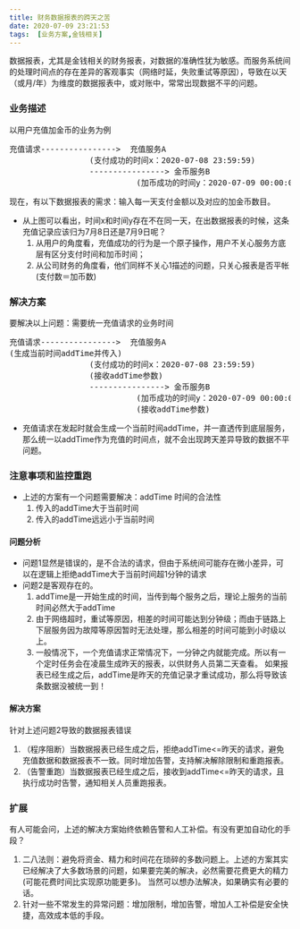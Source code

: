 ```yaml
---
title: 财务数据报表的跨天之苦
date: 2020-07-09 23:21:53
tags:  [业务方案,金钱相关]
---
```


数据报表，尤其是金钱相关的财务报表，对数据的准确性犹为敏感。而服务系统间的处理时间点的存在差异的客观事实（网络时延，失败重试等原因），导致在以天（或月/年）为维度的数据报表中，或对账中，常常出现数据不平的问题。

### 业务描述
以用户充值加金币的业务为例
<pre>
充值请求---------------->  充值服务A
                 (支付成功的时间x：2020-07-08 23:59:59)
                 ----------------> 金币服务B
                           (加币成功的时间y：2020-07-09 00:00:01)
</pre>
现在，有以下数据报表的需求：输入每一天支付金额以及对应的加金币数目。

+ 从上图可以看出，时间x和时间y存在不在同一天，在出数据报表的时候，这条充值记录应该归为7月8日还是7月9日呢？
	1. 从用户的角度看，充值成功的行为是一个原子操作，用户不关心服务方底层有区分支付时间和加币时间；
	2. 从公司财务的角度看，他们同样不关心1描述的问题，只关心报表是否平帐(支付数＝加币数)

### 解决方案
要解决以上问题：需要统一充值请求的业务时间
<pre>
充值请求---------------->  充值服务A
(生成当前时间addTime并传入)
                 (支付成功的时间x：2020-07-08 23:59:59)
                 (接收addTime参数)
                 ----------------> 金币服务B
                           (加币成功的时间y：2020-07-09 00:00:01)
                           (接收addTime参数)
</pre>

+ 充值请求在发起时就会生成一个当前时间addTime，并一直透传到底层服务，那么统一以addTime作为充值的时间点，就不会出现跨天差异导致的数据不平问题。

### 注意事项和监控重跑
+ 上述的方案有一个问题需要解决：addTime 时间的合法性
	1. 传入的addTime大于当前时间
	2. 传入的addTime远远小于当前时间
	
#### 问题分析	
+ 问题1显然是错误的，是不合法的请求，但由于系统间可能存在微小差异，可以在逻辑上拒绝addTime大于当前时间超1分钟的请求
+ 问题2是客观存在的。
	1. addTime是一开始生成的时间，当传到每个服务之后，理论上服务的当前时间必然大于addTime
	2. 由于网络超时，重试等原因，相差的时间可能达到分钟级；而由于链路上下层服务因为故障等原因暂时无法处理，那么相差的时间可能到小时级以上。
	3. 一般情况下，一个充值请求正常情况下，一分钟之内就能完成。所以有一个定时任务会在凌晨生成昨天的报表，以供财务人员第二天查看。
	如果报表已经生成之后，addTime是昨天的充值记录才重试成功，那么将导致该条数据没被统一到！  
	
#### 解决方案
针对上述问题2导致的数据报表错误
1. （程序阻断）当数据报表已经生成之后，拒绝addTime<=昨天的请求，避免充值数据和数据报表不一致。同时增加告警，支持解决解除限制和重跑报表。
2. （告警重跑）当数据报表已经生成之后，接收到addTime<=昨天的请求，且执行成功时告警，通知相关人员重跑报表。

### 扩展
有人可能会问，上述的解决方案始终依赖告警和人工补偿。有没有更加自动化的手段？

1. 二八法则：避免将资金、精力和时间花在琐碎的多数问题上。上述的方案其实已经解决了大多数场景的问题，如果要完美的解决，必然需要花费更大的精力(可能花费时间比实现原功能更多)。
当然可以想办法解决，如果确实有必要的话。
2. 针对一些不常发生的异常问题：增加限制，增加告警，增加人工补偿是安全快捷，高效成本低的手段。




